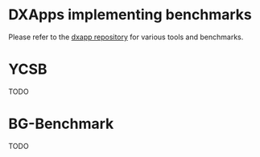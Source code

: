 # DXApps implementing benchmarks
Please refer to the [dxapp repository](https://github.com/hhu-bsinfo/dxapps/) for various tools and benchmarks.

# YCSB
TODO

# BG-Benchmark
TODO
